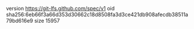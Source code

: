 version https://git-lfs.github.com/spec/v1
oid sha256:6eb66f3a66d353d30662c18d8508fa3d3ce421db908afecdb38511a79bd616e9
size 15957

